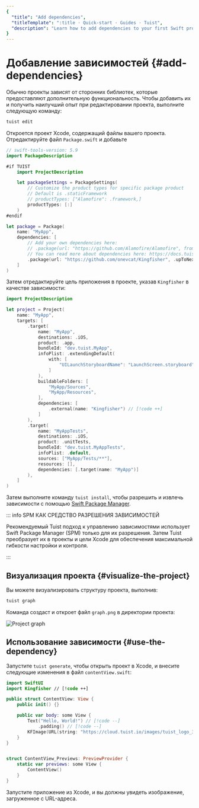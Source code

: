 ```yaml
---
{
  "title": "Add dependencies",
  "titleTemplate": ":title · Quick-start · Guides · Tuist",
  "description": "Learn how to add dependencies to your first Swift project"
}
---
```

# Добавление зависимостей {#add-dependencies}

Обычно проекты зависят от сторонних библиотек, которые предоставляют
дополнительную функциональность. Чтобы добавить их и получить наилучший опыт при
редактировании проекта, выполните следующую команду:

```bash
tuist edit
```

Откроется проект Xcode, содержащий файлы вашего проекта. Отредактируйте файл
`Package.swift` и добавьте

```swift
// swift-tools-version: 5.9
import PackageDescription

#if TUIST
    import ProjectDescription

    let packageSettings = PackageSettings(
        // Customize the product types for specific package product
        // Default is .staticFramework
        // productTypes: ["Alamofire": .framework,]
        productTypes: [:]
    )
#endif

let package = Package(
    name: "MyApp",
    dependencies: [
        // Add your own dependencies here:
        // .package(url: "https://github.com/Alamofire/Alamofire", from: "5.0.0"),
        // You can read more about dependencies here: https://docs.tuist.io/documentation/tuist/dependencies
        .package(url: "https://github.com/onevcat/Kingfisher", .upToNextMajor(from: "7.12.0")) // [!code ++]
    ]
)
```

Затем отредактируйте цель приложения в проекте, указав `Kingfisher` в качестве
зависимости:

```swift
import ProjectDescription

let project = Project(
    name: "MyApp",
    targets: [
        .target(
            name: "MyApp",
            destinations: .iOS,
            product: .app,
            bundleId: "dev.tuist.MyApp",
            infoPlist: .extendingDefault(
                with: [
                    "UILaunchStoryboardName": "LaunchScreen.storyboard",
                ]
            ),
            buildableFolders: [
                "MyApp/Sources",
                "MyApp/Resources",
            ],
            dependencies: [
                .external(name: "Kingfisher") // [!code ++]
            ]
        ),
        .target(
            name: "MyAppTests",
            destinations: .iOS,
            product: .unitTests,
            bundleId: "dev.tuist.MyAppTests",
            infoPlist: .default,
            sources: ["MyApp/Tests/**"],
            resources: [],
            dependencies: [.target(name: "MyApp")]
        ),
    ]
)
```

Затем выполните команду `tuist install`, чтобы разрешить и извлечь зависимости с
помощью [Swift Package
Manager](https://www.swift.org/documentation/package-manager/).

::: info SPM КАК СРЕДСТВО РАЗРЕШЕНИЯ ЗАВИСИМОСТЕЙ
<!-- -->
Рекомендуемый Tuist подход к управлению зависимостями использует Swift Package
Manager (SPM) только для их разрешения. Затем Tuist преобразует их в проекты и
цели Xcode для обеспечения максимальной гибкости настройки и контроля.
<!-- -->
:::

## Визуализация проекта {#visualize-the-project}

Вы можете визуализировать структуру проекта, выполнив:

```bash
tuist graph
```

Команда создаст и откроет файл `graph.png` в директории проекта:

![Project graph](/images/guides/quick-start/graph.png)

## Использование зависимости {#use-the-dependency}

Запустите `tuist generate`, чтобы открыть проект в Xcode, и внесите следующие
изменения в файл `contentView.swift`:

```swift
import SwiftUI
import Kingfisher // [!code ++]

public struct ContentView: View {
    public init() {}

    public var body: some View {
        Text("Hello, World!") // [!code --]
            .padding() // [!code --]
        KFImage(URL(string: "https://cloud.tuist.io/images/tuist_logo_32x32@2x.png")!) // [!code ++]
    }
}


struct ContentView_Previews: PreviewProvider {
    static var previews: some View {
        ContentView()
    }
}
```

Запустите приложение из Xcode, и вы должны увидеть изображение, загруженное с
URL-адреса.
